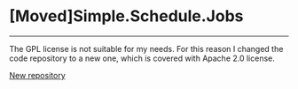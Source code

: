 # [Moved]Simple.Schedule.Jobs 
---

The GPL license is not suitable for my needs. For this reason I changed the code repository to a new one, which is covered with Apache 2.0 license.

[New repository](https://github.com/ptjuanramos/Simple.Schedule.Job)
